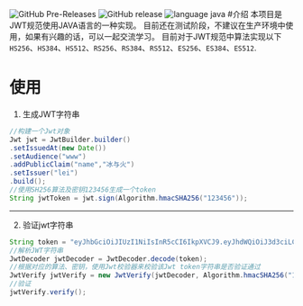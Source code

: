 ![GitHub Pre-Releases](https://img.shields.io/github/downloads-pre/leijinjun/jwt-lei2j/0.9.0/total.svg?color=%2349C31B)
![GitHub release](https://img.shields.io/github/release-pre/leijinjun/jwt-lei2j.svg?color=%231182C3)
![language java](https://img.shields.io/badge/language-java-be864f.svg)
#介绍
本项目是JWT规范使用JAVA语言的一种实现。
目前还在测试阶段，不建议在生产环境中使用，如果有兴趣的话，可以一起交流学习。
目前对于JWT规范中算法实现以下`HS256`、`HS384`、`HS512`、`RS256`、`RS384`、`RS512`、`ES256`、`ES384`、`ES512`.
# 使用
1. 生成JWT字符串
``` java 
//构建一个Jwt对象
Jwt jwt = JwtBuilder.builder()
.setIssuedAt(new Date())
.setAudience("www")
.addPublicClaim("name","冰与火")
.setIssuer("lei")
.build(); 
//使用SH256算法及密钥123456生成一个token
String jwtToken = jwt.sign(Algorithm.hmacSHA256("123456"));
```
---
2. 验证jwt字符串
``` java
String token = "eyJhbGciOiJIUzI1NiIsInR5cCI6IkpXVCJ9.eyJhdWQiOiJ3d3ciLCJuYW1lIjoi5Yaw5LiO54GrIiwiaXNzIjoibGVpIiwiaWF0IjoxNTYzODkyOTkyMDQxfQ.8oG70bSpQtJhQdH3yaf8XD4sMhQfIo73RE_0OkeSRMQ";
//解析JWT字符串
JwtDecoder jwtDecoder = JwtDecoder.decode(token);
//根据对应的算法、密钥，使用Jwt校验器来校验该Jwt token字符串是否验证通过
JwtVerify jwtVerify = new JwtVerify(jwtDecoder, Algorithm.hmacSHA256("123456"),new DefaultJwtClaimsValidator());
//验证
jwtVerify.verify();
```

